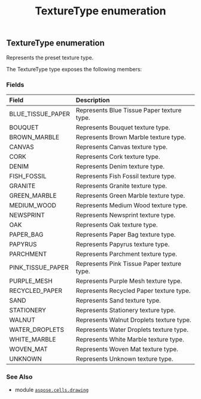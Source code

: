 ﻿---
title: TextureType enumeration
second_title: Aspose.Cells for Python via .NET API References
description: 
type: docs
weight: 1190
url: /aspose.cells.drawing/texturetype/
is_root: false
---

## TextureType enumeration

Represents the preset texture type.



The TextureType type exposes the following members:

### Fields
| Field | Description |
| :- | :- |
| BLUE_TISSUE_PAPER | Represents Blue Tissue Paper texture type. |
| BOUQUET | Represents Bouquet texture type. |
| BROWN_MARBLE | Represents Brown Marble texture type. |
| CANVAS | Represents Canvas texture type. |
| CORK | Represents Cork texture type. |
| DENIM | Represents Denim texture type. |
| FISH_FOSSIL | Represents Fish Fossil texture type. |
| GRANITE | Represents Granite texture type. |
| GREEN_MARBLE | Represents Green Marble texture type. |
| MEDIUM_WOOD | Represents Medium Wood texture type. |
| NEWSPRINT | Represents Newsprint texture type. |
| OAK | Represents Oak texture type. |
| PAPER_BAG | Represents Paper Bag texture type. |
| PAPYRUS | Represents Papyrus texture type. |
| PARCHMENT | Represents Parchment texture type. |
| PINK_TISSUE_PAPER | Represents Pink Tissue Paper texture type. |
| PURPLE_MESH | Represents Purple Mesh texture type. |
| RECYCLED_PAPER | Represents Recycled Paper texture type. |
| SAND | Represents Sand texture type. |
| STATIONERY | Represents Stationery texture type. |
| WALNUT | Represents Walnut Droplets texture type. |
| WATER_DROPLETS | Represents Water Droplets texture type. |
| WHITE_MARBLE | Represents White Marble texture type. |
| WOVEN_MAT | Represents Woven Mat texture type. |
| UNKNOWN | Represents Unknown texture type. |



### See Also
* module [`aspose.cells.drawing`](..)
